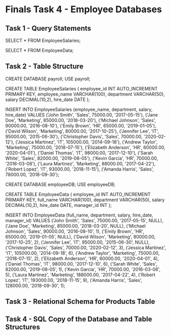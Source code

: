 # Finals Task 4 - Employee Databases
## Task 1 - Query Statements
SELECT * FROM EmployeeSalaries;

SELECT * FROM EmployeeData;
## Task 2 - Table Structure
CREATE DATABASE payroll; USE payroll;

CREATE TABLE EmployeeSalaries ( employee_id INT AUTO_INCREMENT PRIMARY KEY, employee_name VARCHAR(100), department VARCHAR(50), salary DECIMAL(10,2), hire_date DATE );

INSERT INTO EmployeeSalaries (employee_name, department, salary, hire_date) VALUES ('John Smith', 'Sales', 75000.00, '2017-05-15'), ('Jane Doe', 'Marketing', 85000.00, '2018-03-20'), ('Michael Johnson', 'Sales', 90000.00, '2016-08-10'), ('Emily Brown', 'HR', 65000.00, '2019-01-05'), ('David Wilson', 'Marketing', 80000.00, '2017-10-25'), ('Jennifer Lee', 'IT', 95000.00, '2015-06-30'), ('Christopher Davis', 'Sales', 70000.00, '2020-02-12'), ('Jessica Martinez', 'IT', 105000.00, '2014-09-18'), ('Andrew Taylor', 'Marketing', 75000.00, '2018-07-15'), ('Elizabeth Anderson', 'HR', 60000.00, '2020-04-01'), ('Daniel Thomas', 'IT', 98000.00, '2017-12-10'), ('Sarah White', 'Sales', 82000.00, '2019-08-05'), ('Kevin Garcia', 'HR', 70000.00, '2016-03-08'), ('Laura Martinez', 'Marketing', 88000.00, '2017-04-22'), ('Robert Lopez', 'IT', 93000.00, '2018-11-15'), ('Amanda Harris', 'Sales', 78000.00, '2018-09-30');

CREATE DATABASE employeeDB; USE employeeDB;

CREATE TABLE EmployeeData ( employee_id INT AUTO_INCREMENT PRIMARY KEY, full_name VARCHAR(100), department VARCHAR(50), salary DECIMAL(10,2), hire_date DATE, manager_id INT );

INSERT INTO EmployeeData (full_name, department, salary, hire_date, manager_id) VALUES ('John Smith', 'Sales', 75000.00, '2017-05-15', NULL), ('Jane Doe', 'Marketing', 85000.00, '2018-03-20', NULL), ('Michael Johnson', 'Sales', 90000.00, '2016-08-10', 1), ('Emily Brown', 'HR', 65000.00, '2019-01-05', NULL), ('David Wilson', 'Marketing', 80000.00, '2017-10-25', 2), ('Jennifer Lee', 'IT', 95000.00, '2015-06-30', NULL), ('Christopher Davis', 'Sales', 70000.00, '2020-02-12', 3), ('Jessica Martinez', 'IT', 105000.00, '2014-09-18', 6), ('Andrew Taylor', 'Marketing', 75000.00, '2018-07-15', 2), ('Elizabeth Anderson', 'HR', 60000.00, '2020-04-01', 4), ('Daniel Thomas', 'IT', 98000.00, '2017-12-10', 6), ('Sarah White', 'Sales', 82000.00, '2019-08-05', 1), ('Kevin Garcia', 'HR', 70000.00, '2016-03-08', 5), ('Laura Martinez', 'Marketing', 188000.00, '2017-04-22', 4), ('Robert Lopez', 'IT', 193000.00, '2018-11-15', 9), ('Amanda Harris', 'Sales', 128000.00, '2018-09-30', 1);

## Task 3 - Relational Schema for Products Table


## Task 4 - SQL Copy of the Database and Table Structures
